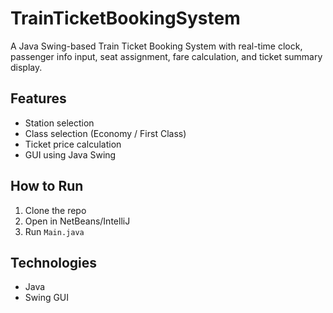 # TrainTicketBookingSystem
A Java Swing-based Train Ticket Booking System with real-time clock, passenger info input, seat assignment, fare calculation, and ticket summary display.

## Features
- Station selection
- Class selection (Economy / First Class)
- Ticket price calculation
- GUI using Java Swing

## How to Run
1. Clone the repo
2. Open in NetBeans/IntelliJ
3. Run `Main.java`

## Technologies
- Java
- Swing GUI


